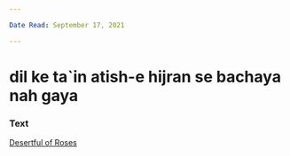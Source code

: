 ```yaml
---

Date Read: September 17, 2021

---
```


# dil ke ta`in atish-e hijran se bachaya nah gaya

### Text
[Desertful of Roses](http://www.columbia.edu/itc/mealac/pritchett/00garden/00c/0066/index_0066.html)

